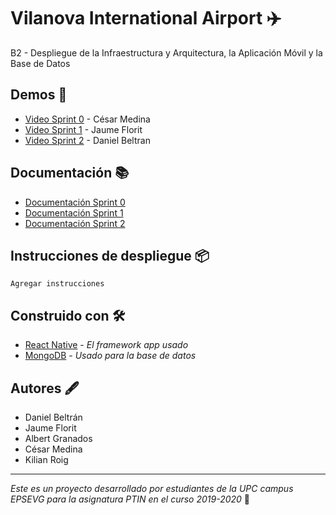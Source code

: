 # Vilanova International Airport ✈️
B2 - Despliegue de la Infraestructura y Arquitectura, la Aplicación Móvil y la Base de Datos

## Demos 🎥

* [Video Sprint 0](https://drive.google.com/open?id=1IL0Cm7Gx_pOkOvEvSFIGAUIq5BHkQCQj) - César Medina
* [Video Sprint 1](https://drive.google.com/file/d/1rLIhgjQCYP48PVjyF5CWLQ8j6VBG7Ldb/view?usp=sharing) - Jaume Florit
* [Video Sprint 2](https://drive.google.com/open?id=1ranAM1vpanqj37zv4GLwkyK12RWs6z42) - Daniel Beltran

## Documentación 📚

* [Documentación Sprint 0](https://github.com/PTIN2020/B2/blob/master/Wiki/Documentaci%C3%B3n-S0.pdf)
* [Documentación Sprint 1](https://github.com/PTIN2020/B2/blob/master/Wiki/Documentaci%C3%B3n-S1.pdf)
* [Documentación Sprint 2](https://github.com/PTIN2020/B2/blob/master/Wiki/Documentaci%C3%B3n-S2.pdf)

## Instrucciones de despliegue 📦

```
Agregar instrucciones
```

## Construido con 🛠️

* [React Native](https://reactnative.dev/) - _El framework app usado_
* [MongoDB](https://www.mongodb.com/es) - _Usado para la base de datos_

## Autores 🖋

* Daniel Beltrán
* Jaume Florit
* Albert Granados
* César Medina
* Kilian Roig

---

_Este es un proyecto desarrollado por estudiantes de la UPC campus EPSEVG para la asignatura PTIN en el curso 2019-2020_ 🚀
